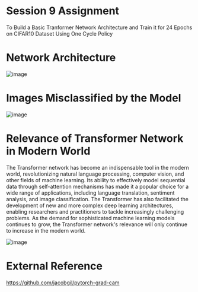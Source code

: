 # Session 9 Assignment 

To Build a Basic Tranformer Network Architecture and Train it for 24 Epochs on CIFAR10 Dataset Using One Cycle Policy 

# Network Architecture

![image](https://user-images.githubusercontent.com/61132761/222738400-893ce5a8-3abb-4666-aa6a-80d508af8493.png)

# Images Misclassified by the Model 

![image](https://user-images.githubusercontent.com/61132761/222738738-84e1ca1d-fad1-4395-b221-73dd77ff3ab3.png)

# Relevance of Transformer Network in Modern World 

The Transformer network has become an indispensable tool in the modern world, revolutionizing natural language processing, computer vision, and other fields of machine 
learning. Its ability to effectively model sequential data through self-attention mechanisms has made it a popular choice for a wide range of applications, including 
language translation, sentiment analysis, and image classification. The Transformer has also facilitated the development of new and more complex deep learning 
architectures, enabling researchers and practitioners to tackle increasingly challenging problems. As the demand for sophisticated machine learning models continues to 
grow, the Transformer network's relevance will only continue to increase in the modern world.

![image](https://user-images.githubusercontent.com/61132761/222740823-2ca841ee-199f-4dee-bcdd-0c90363bc8c7.png)

# External Reference

https://github.com/jacobgil/pytorch-grad-cam
